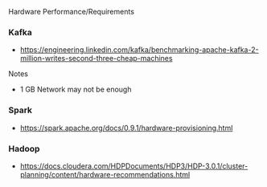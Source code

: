 Hardware Performance/Requirements

### Kafka
- https://engineering.linkedin.com/kafka/benchmarking-apache-kafka-2-million-writes-second-three-cheap-machines

Notes
- 1 GB Network may not be enough

### Spark
- https://spark.apache.org/docs/0.9.1/hardware-provisioning.html

### Hadoop
- https://docs.cloudera.com/HDPDocuments/HDP3/HDP-3.0.1/cluster-planning/content/hardware-recommendations.html